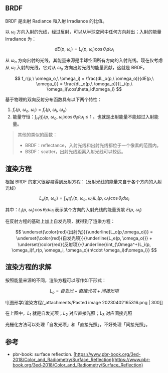 
## BRDF

BRDF 是出射 Radiance 和入射 Irradiance 的比值。

以 $\omega_i$ 方向入射的光线，经过反射，可以从半球空间中任何方向射出；入射的能量 Irradiance 为：

$$
dE(p,\ \omega_i) = L_i(p,\ \omega_i) \cos \theta_i d\omega_i
$$

从 $\omega_o$ 方向出射的光线，其能量来源是半球空间所有方向的入射光线。现在仅考虑从 $\omega_i$ 入射的光线，它对从 $\omega_o$ 方向出射光线的能量贡献，这就是 BRDF。

$$
f_r(p,\ \omega_o,\ \omega_i) 
= \frac{dL_o(p,\ \omega_o)}{dE(p,\ \omega_i)}
= \frac{dL_o(p,\ \omega_o)}{L_i(p,\ \omega_i)\cos\theta_id\omega_i}
$$

基于物理的双向反射分布函数具有以下两个特性：

1. $f_r(p,\ \omega_o,\ \omega_i) = f_r(p,\ \omega_i,\ \omega_o)$ 
2. 能量守恒：$\int_{H^2}f_r(p,\ \omega_o,\ \omega_i)\cos\theta_i d\omega_i \le 1$ 。也就是出射能量不能超过入射能量。

> 其他的类似的函数：
> - BRDF：reflectance，入射光线和出射光线都位于一个像素的范围内。
> - BSDF：scatter，出射光线距离入射光线可以较远。


## 渲染方程

根据 BRDF 的定义很容易得到反射方程：（反射光线的能量来自于各个方向的入射光线）

$$
L_o(p,\ \omega_o) 
= \int_{H^2}f_r(p,\ \omega_o,\ \omega_i) L_i(p,\ \omega_i)\cos\theta_i d\omega_i
$$

其中：$L_i(p,\ \omega_i)\cos\theta_i d\omega_i$ 表示某个方向的入射光线的能量贡献 $E(p,\ \omega_i)$ 

在反射方程的基础上加上自发光项，就得到了渲染方程：

$$
\underset{\color{red}{出射光}}{\underline{L_o(p,\omega_o)}}
= \underset{\color{red}{自发光项}}{\underline{L_e(p, \omega_o)}} 
+ 
\underset{\color{red}{反射项}}{\underline{\int_{\Omega^+}L_i(p, \omega_i)f_r(p, \omega_i, \omega_o)(n\cdot \omega_i)d\omega_i}}
$$

## 渲染方程的求解

按照能量来源的不同，渲染方程可以写作如下形式：

$$
L_o = 自发光 + 直接光项 + 间接光项
$$

![[图形学/渲染方程/_attachments/Pasted image 20230402165316.png | 300]]

在上图中，$L_1$ 就是自发光项；$L_2$ 对应直接光照；$L_3$ 对应间接光照

光栅化方法可以处理「自发光项」和「直接光照」，不好处理「间接光照」。


## 参考

- pbr-book: surface reflection. [https://www.pbr-book.org/3ed-2018/Color_and_Radiometry/Surface_Reflection](https://www.pbr-book.org/3ed-2018/Color_and_Radiometry/Surface_Reflection)

